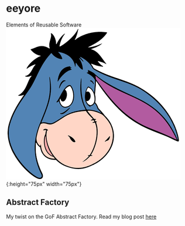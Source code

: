 # eeyore
Elements of Reusable Software
![Eeyore](https://github.com/mvpete/eeyore/blob/main/eeyore-head.png){:height="75px" width="75px"}


## Abstract Factory
My twist on the GoF Abstract Factory. Read my blog post [here](http://404)
